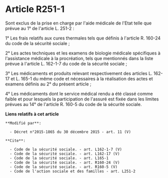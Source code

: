 # Article R251-1

Sont exclus de la prise en charge par l'aide médicale de l'Etat telle que prévue au 1° de l'article L. 251-2 : 

1° Les frais relatifs aux cures thermales tels que définis à l'article R. 160-24 du code de la sécurité sociale ; 

2° Les actes techniques et les examens de biologie médicale spécifiques à l'assistance médicale à la procréation, tels que
mentionnés dans la liste prévue à l'article L. 162-1-7 du code de la sécurité sociale ; 

3° Les médicaments et produits relevant respectivement des articles L. 162-17 et L. 165-1 du même code et nécessaires à la
réalisation des actes et examens définis au 2° du présent article ; 

4° Les médicaments dont le service médical rendu a été classé comme faible et pour lesquels la participation de l'assuré est
fixée dans les limites prévues au 14° de l'article R. 160-5 du code de la sécurité sociale.

**Liens relatifs à cet article**

	**Modifié par**:

	  - Décret n°2015-1865 du 30 décembre 2015 - art. 11 (V)

	**Cite**:

	  - Code de la sécurité sociale. - art. L162-1-7 (V)
	  - Code de la sécurité sociale. - art. L162-17 (V)
	  - Code de la sécurité sociale. - art. L165-1
	  - Code de la sécurité sociale. - art. R160-24 (V)
	  - Code de la sécurité sociale. - art. R160-5 (V)
	  - Code de l'action sociale et des familles - art. L251-2
